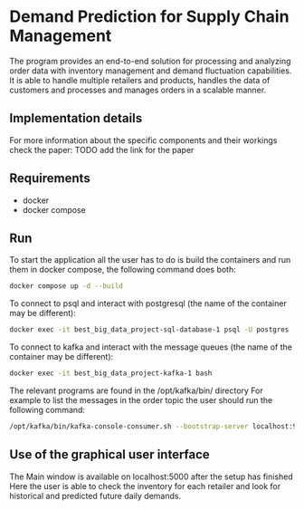 # Demand Prediction for Supply Chain Management
The program provides an end-to-end solution for processing and analyzing order data with inventory management and demand fluctuation capabilities.
It is able to handle multiple retailers and products, handles the data of customers and processes and manages orders in a scalable manner.

## Implementation details
For more information about the specific components and their workings check the paper:
TODO add the link for the paper

## Requirements
- docker 
- docker compose

## Run
To start the application all the user has to do is build the containers and run them in docker compose, the following command does both:

```bash
docker compose up -d --build
```

To connect to psql and interact with postgresql (the name of the container may be different):

```bash
docker exec -it best_big_data_project-sql-database-1 psql -U postgres
```

To connect to kafka and interact with the message queues (the name of the container may be different):
```bash
docker exec -it best_big_data_project-kafka-1 bash
```
The relevant programs are found in the /opt/kafka/bin/ directory
For example to list the messages in the order topic the user should run the following command:
```bash
/opt/kafka/bin/kafka-console-consumer.sh --bootstrap-server localhost:9092 --topic orders
```

## Use of the graphical user interface
The Main window is available on localhost:5000 after the setup has finished
Here the user is able to check the inventory for each retailer and look for historical and predicted future daily demands.